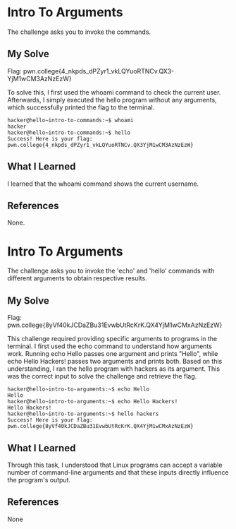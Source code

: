 # Intro To Arguments
The challenge asks you to invoke the commands.
## My Solve
Flag: pwn.college{4_nkpds_dPZyr1_vkLQYuoRTNCv.QX3-YjM1wCM3AzNzEzW}

To solve this, I first used the whoami command to check the current user. Afterwards, I simply executed the hello program without any arguments, which successfully printed the flag to the terminal.

```
hacker@hello~intro-to-commands:~$ whoami
hacker
hacker@hello~intro-to-commands:~$ hello
Success! Here is your flag:
pwn.college{4_nkpds_dPZyr1_vkLQYuoRTNCv.QX3YjM1wCM3AzNzEzW}
```

## What I Learned
I learned that the whoami command shows the current username.

## References
None.

# Intro To Arguments
The challenge asks you to invoke the 'echo' and 'hello' commands with different arguments to obtain respective results.
## My Solve
Flag: pwn.college{8yVf40kJCDaZBu31EvwbUtRcKrK.QX4YjM1wCMxAzNzEzW}

This challenge required providing specific arguments to programs in the terminal. I first used the echo command to understand how arguments work. Running echo Hello passes one argument and prints "Hello", while echo Hello Hackers! passes two arguments and prints both. Based on this understanding, I ran the hello program with hackers as its argument. This was the correct input to solve the challenge and retrieve the flag.

```
hacker@hello~intro-to-arguments:~$ echo Hello
Hello
hacker@hello~intro-to-arguments:~$ echo Hello Hackers!
Hello Hackers!
hacker@hello~intro-to-arguments:~$ hello hackers
Success! Here is your flag:
pwn.college{8yVf40kJCDaZBu31EvwbUtRcKrK.QX4YjM1wCMxAzNzEzW}
```

## What I Learned
Through this task, I understood that Linux programs can accept a variable number of command-line arguments and that these inputs directly influence the program's output.

## References
None
